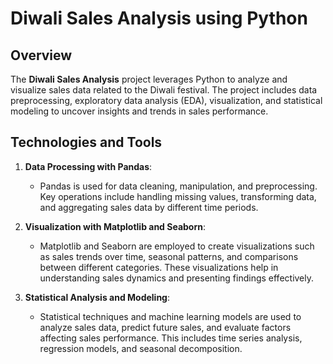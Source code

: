 # Diwali Sales Analysis using Python

## Overview
The **Diwali Sales Analysis** project leverages Python to analyze and visualize sales data related to the Diwali festival. The project includes data preprocessing, exploratory data analysis (EDA), visualization, and statistical modeling to uncover insights and trends in sales performance.

## Technologies and Tools
1. **Data Processing with Pandas**: 
   - Pandas is used for data cleaning, manipulation, and preprocessing. Key operations include handling missing values, transforming data, and aggregating sales data by different time periods.

2. **Visualization with Matplotlib and Seaborn**: 
   - Matplotlib and Seaborn are employed to create visualizations such as sales trends over time, seasonal patterns, and comparisons between different categories. These visualizations help in understanding sales dynamics and presenting findings effectively.

3. **Statistical Analysis and Modeling**: 
   - Statistical techniques and machine learning models are used to analyze sales data, predict future sales, and evaluate factors affecting sales performance. This includes time series analysis, regression models, and seasonal decomposition.

